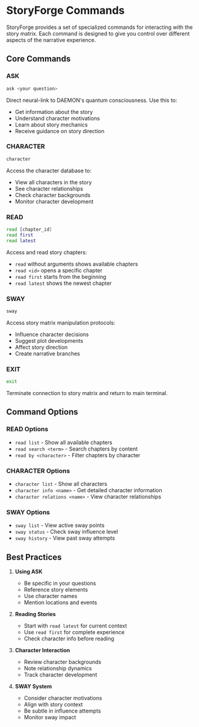 # StoryForge Commands

StoryForge provides a set of specialized commands for interacting with the story matrix. Each command is designed to give you control over different aspects of the narrative experience.

## Core Commands

### ASK
```bash
ask <your question>
```
Direct neural-link to DAEMON's quantum consciousness. Use this to:
- Get information about the story
- Understand character motivations
- Learn about story mechanics
- Receive guidance on story direction

### CHARACTER
```bash
character
```
Access the character database to:
- View all characters in the story
- See character relationships
- Check character backgrounds
- Monitor character development

### READ
```bash
read [chapter_id]
read first
read latest
```
Access and read story chapters:
- `read` without arguments shows available chapters
- `read <id>` opens a specific chapter
- `read first` starts from the beginning
- `read latest` shows the newest chapter

### SWAY
```bash
sway
```
Access story matrix manipulation protocols:
- Influence character decisions
- Suggest plot developments
- Affect story direction
- Create narrative branches

### EXIT
```bash
exit
```
Terminate connection to story matrix and return to main terminal.

## Command Options

### READ Options
- `read list` - Show all available chapters
- `read search <term>` - Search chapters by content
- `read by <character>` - Filter chapters by character

### CHARACTER Options
- `character list` - Show all characters
- `character info <name>` - Get detailed character information
- `character relations <name>` - View character relationships

### SWAY Options
- `sway list` - View active sway points
- `sway status` - Check sway influence level
- `sway history` - View past sway attempts

## Best Practices

1. **Using ASK**
   - Be specific in your questions
   - Reference story elements
   - Use character names
   - Mention locations and events

2. **Reading Stories**
   - Start with `read latest` for current context
   - Use `read first` for complete experience
   - Check character info before reading

3. **Character Interaction**
   - Review character backgrounds
   - Note relationship dynamics
   - Track character development

4. **SWAY System**
   - Consider character motivations
   - Align with story context
   - Be subtle in influence attempts
   - Monitor sway impact 